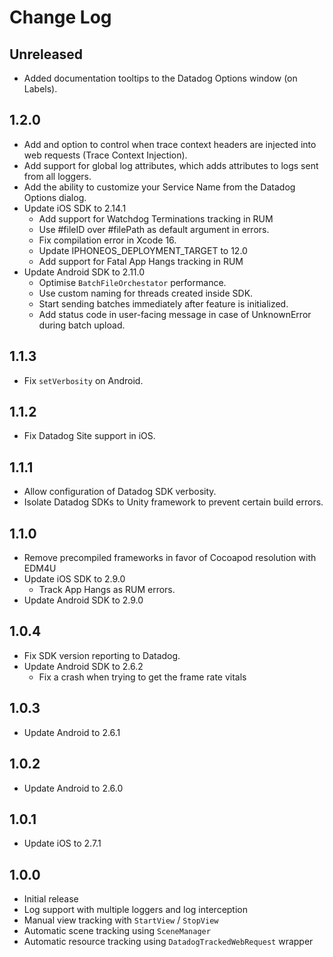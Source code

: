 # Change Log

## Unreleased

* Added documentation tooltips to the Datadog Options window (on Labels).

## 1.2.0

* Add and option to control when trace context headers are injected into web requests (Trace Context Injection).
* Add support for global log attributes, which adds attributes to logs sent from all loggers.
* Add the ability to customize your Service Name from the Datadog Options dialog.
* Update iOS SDK to 2.14.1
  * Add support for Watchdog Terminations tracking in RUM
  * Use #fileID over #filePath as default argument in errors.
  * Fix compilation error in Xcode 16.
  * Update IPHONEOS_DEPLOYMENT_TARGET to 12.0
  * Add support for Fatal App Hangs tracking in RUM
* Update Android SDK to 2.11.0
  * Optimise `BatchFileOrchestator` performance.
  * Use custom naming for threads created inside SDK.
  * Start sending batches immediately after feature is initialized.
  * Add status code in user-facing message in case of UnknownError during batch upload.

## 1.1.3

* Fix `setVerbosity` on Android.

## 1.1.2

* Fix Datadog Site support in iOS.

## 1.1.1

* Allow configuration of Datadog SDK verbosity.
* Isolate Datadog SDKs to Unity framework to prevent certain build errors.

## 1.1.0

* Remove precompiled frameworks in favor of Cocoapod resolution with EDM4U
* Update iOS SDK to 2.9.0
  * Track App Hangs as RUM errors.
* Update Android SDK to 2.9.0

## 1.0.4

* Fix SDK version reporting to Datadog.
* Update Android SDK to 2.6.2
  * Fix a crash when trying to get the frame rate vitals

## 1.0.3

* Update Android to 2.6.1

## 1.0.2

* Update Android to 2.6.0

## 1.0.1

* Update iOS to 2.7.1

## 1.0.0

* Initial release
* Log support with multiple loggers and log interception
* Manual view tracking with `StartView` / `StopView`
* Automatic scene tracking using `SceneManager`
* Automatic resource tracking using `DatadogTrackedWebRequest` wrapper
